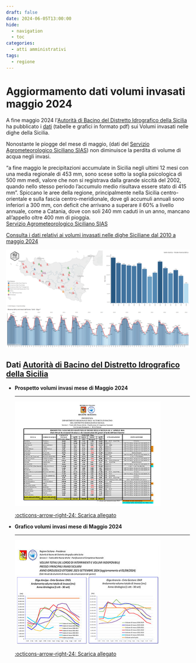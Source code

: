 ```yaml
---
draft: false
date: 2024-06-05T13:00:00
hide:
  - navigation
  - toc
categories:
  - atti amministrativi
tags:
  - regione
---
```


# Aggiormamento dati volumi invasati maggio 2024

A fine maggio 2024 l'[Autorità di Bacino del Distretto Idrografico della Sicilia](https://www.regione.sicilia.it/istituzioni/regione/strutture-regionali/presidenza-regione/autorita-bacino-distretto-idrografico-sicilia) ha pubblicato i [dati](https://www.regione.sicilia.it/istituzioni/regione/strutture-regionali/presidenza-regione/autorita-bacino-distretto-idrografico-sicilia/volumi-invasi-anno-2024) (tabelle e grafici in formato pdf) sui Volumi invasati nelle dighe della Sicilia. <br>

Nonostante le piogge del mese di maggio, (dati del [Servizio Agrometeorologico Siciliano SIAS](http://www.sias.regione.sicilia.it/)) non diminuisce la perdita di volume di acqua negli invasi.

<!-- more -->

“a fine maggio le precipitazioni accumulate in Sicilia negli ultimi 12 mesi con una media regionale di 453 mm, sono scese sotto la soglia psicologica di 500 mm medi, valore che non si registrava dalla grande siccità del 2002, quando nello stesso periodo l’accumulo medio risultava essere stato di 415 mm”. Spiccano le aree della regione, principalmente nella Sicilia centro-orientale e sulla fascia centro-meridionale, dove gli accumuli annuali sono inferiori a 300 mm, con deficit che arrivano a superare il 60% a livello annuale, come a Catania, dove con soli 240 mm caduti in un anno, mancano all’appello oltre 400 mm di pioggia.
<br>
[Servizio Agrometeorologico Siciliano SIAS](http://www.sias.regione.sicilia.it/)

[Consulta i dati relativi ai volumi invasati nelle dighe Siciliane dal 2010 a maggio 2024](../../../../../mappe/volumi/)


[![](invasi_maggio_2024.png)](../../../../../mappe/volumi/ "Volume invasati aggiornati a Maggio 2024")

## Dati [Autorità di Bacino del Distretto Idrografico della Sicilia](https://www.regione.sicilia.it/istituzioni/regione/strutture-regionali/presidenza-regione/autorita-bacino-distretto-idrografico-sicilia)

<div class="grid cards" markdown>

-   __Prospetto volumi invasi mese di Maggio 2024__

    ---
     [![](tab.jpg "Prospetto volumi invasi mese di Maggio 2024 (143.04 KB)")](https://www.regione.sicilia.it/sites/default/files/2024-04/1__2024.04.01_A_Tabella_volumi_invasi_0.pdf) 
	 
    [:octicons-arrow-right-24: Scarica allegato](https://www.regione.sicilia.it/sites/default/files/2024-05/1__2024.05.01_A_Tabella_volumi_invasi_0.pdf)

-   __Grafico volumi invasi mese di Maggio 2024__

    ---
	 [![](graf.jpg "Grafico volumi invasi mese di Maggio 2024 (1.96 MB)")](https://www.regione.sicilia.it/sites/default/files/2024-04/0__2024.04.01_C_Grafici_volumi_invasi_0.pdf) 
	

    [:octicons-arrow-right-24: Scarica allegato](https://www.regione.sicilia.it/sites/default/files/2024-05/0__2024.05.01_C_Grafici_volumi_invasi_0.pdf)



